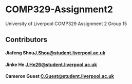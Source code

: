 # COMP329-Assignment2
University of Liverpool COMP329 Assignment 2 Group 15

## Contributors
#### Jiafeng Shou<J.Shou@student.liverpool.ac.uk> 
#### Jinke He <J.He26@student.liverpool.ac.uk>
#### Cameron Guest <C.Guest@student.liverpool.ac.uk>
